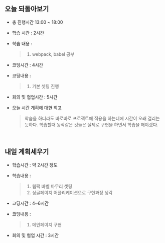 ## 오늘 되돌아보기
- 총 진행시간 13:00 ~ 18:00
- 학습 시간 : 2시간
- 학습 내용 : 
  > 1. webpack, babel 공부
- 코딩시간 : 4시간
- 코딩내용 : 
  > 1. 기본 셋팅 진행

- 회의 및 협업시간 : 5시간
- 오늘 시간 계획에 대한 회고
  > 학습을 하더라도 바로바로 프로젝트에 적용을 하는데에 시간이 오래 걸리는 듯하다. 학습할때 동작같은 것들은 실제로 구현을 하면서 학습을 해야겠다.

<br>

## 내일 계획세우기
- 학습시간 : 약 2시간 정도
- 학습내용 : 
  >1. 웹팩 바벨 마무리 셋팅 <br>
  >2. 싱글페이지 어플리케이션으로 구현과정 생각

- 코딩시간 : 4~6시간
- 코딩내용 :
  > 1. 메인페이지 구현

- 회의 및 협업 시간 : 3시간